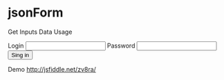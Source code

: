 jsonForm
========
Get Inputs Data
Usage

<div class="form">
  <label>Login</label>
  <input type="text" name="auth[login]">
  <label>Password</label>
  <input type="password" name="auth[password]">
  <button class="send">Sing in</button>

</div>
<script>
$(function(){
    $('.send').on('click',function(ev){
      var json_data = jsonForm( $('.form') , true );
      console.log(json_data);
    });
});
</script>

Demo http://jsfiddle.net/zv8ra/



